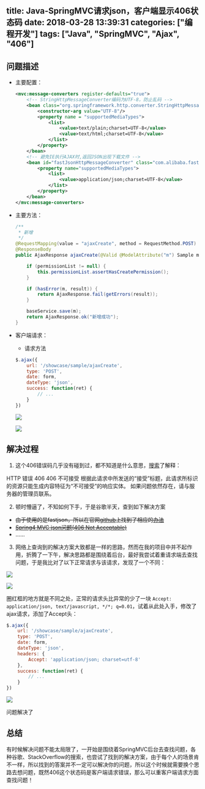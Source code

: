 title: Java-SpringMVC请求json，客户端显示406状态码
date: 2018-03-28 13:39:31
categories: ["编程开发"]
tags: ["Java", "SpringMVC", "Ajax", "406"]
---

## 问题描述

* 主要配置：

  ```xml
  <mvc:message-converters register-defaults="true">
      <!-- StringHttpMessageConverter编码为UTF-8，防止乱码 -->
      <bean class="org.springframework.http.converter.StringHttpMessageConverter">
          <constructor-arg value="UTF-8"/>
          <property name = "supportedMediaTypes">
              <list>
                  <value>text/plain;charset=UTF-8</value>
                  <value>text/html;charset=UTF-8</value>
              </list>
          </property>
      </bean>
      <!-- 避免IE执行AJAX时,返回JSON出现下载文件 -->
      <bean id="fastJsonHttpMessageConverter" class="com.alibaba.fastjson.support.spring.FastJsonHttpMessageConverter">
          <property name="supportedMediaTypes">
              <list>
                  <value>application/json;charset=UTF-8</value>
              </list>
          </property>
      </bean>
  </mvc:message-converters>
  ```

* 主要方法：

  ```java
  /**
   * 新增
   */
  @RequestMapping(value = "ajaxCreate", method = RequestMethod.POST)
  @ResponseBody
  public AjaxResponse ajaxCreate(@Valid @ModelAttribute("m") Sample m, BindingResult result) throws AjaxException {
  
      if (permissionList != null) {
          this.permissionList.assertHasCreatePermission();
      }
  
      if (hasError(m, result)) {
          return AjaxResponse.fail(getErrors(result));
      }
  
      baseService.save(m);
      return AjaxResponse.ok("新增成功");
  }
  ```

* 客户端请求：

  - 请求方法

  ```javascript
  $.ajax({
      url: '/showcase/sample/ajaxCreate',
      type: 'POST',
      date: form,
      dateType: 'json',
      success: function(ret) {
          // ...
      }
  })
  ```

  ![](http://7xkexv.dl1.z0.glb.clouddn.com/18-3-28/82236650.jpg)

  ![](http://7xkexv.dl1.z0.glb.clouddn.com/18-3-28/34804039.jpg)


## 解决过程

1. 这个406错误码几乎没有碰到过，都不知道是什么意思，[搜索][1]了解释：

  > 
  HTTP 错误 406 
  406 不可接受 
  根据此请求中所发送的“接受”标题，此请求所标识的资源只能生成内容特征为“不可接受”的响应实体。 
  如果问题依然存在，请与服务器的管理员联系。 

2. 顿时懵逼了，不知如何下手，于是谷歌半天，查到如下解决方案

  - ~~由于使用的是fastjson，所以在官网[github][2]上找到了相应的[办法][3]~~
  - ~~[Spring4 MVC json问题(406 Not Acceptable)][4]~~
  - ......

3. 网络上查询到的解决方案大致都是一样的思路，然而在我的项目中并不起作用，折腾了一下午，解决思路都是围绕着后台，最好我尝试着重请求端去查找问题，于是我比对了以下正常请求与该请求，发现了一个不同：

  ![](http://7xkexv.dl1.z0.glb.clouddn.com/18-3-28/81972710.jpg)

  ![](http://7xkexv.dl1.z0.glb.clouddn.com/18-3-28/82236650.jpg)

  圈红框的地方就是不同之处，正常的请求头比异常的少了一块 `Accept: application/json, text/javascript, */*; q=0.01`，试着从此处入手，修改了ajax请求，添加了Accept头：

  ```javascript
  $.ajax({
      url: '/showcase/sample/ajaxCreate',
      type: 'POST',
      date: form,
      dateType: 'json',
      headers: {
          Accept: 'application/json; charset=utf-8'
      },
      success: function(ret) {
          // ...
      }
  })
  ```

  ![](http://7xkexv.dl1.z0.glb.clouddn.com/18-3-28/15231607.jpg)

  问题解决了


## 总结

有时候解决问题不能太局限了，一开始是围绕着SpringMVC后台去查找问题，各种谷歌、StackOverflow的搜索，也尝试了找到的解决方案，由于每个人的场景肯不一样，所以找到的答案并不一定可以解决你的问题，所以这个时候就需要换个思路去想问题，既然406这个状态码是客户端请求错误，那么可以重客户端请求方面查找问题！


[1]: https://www.cnblogs.com/ylei11/p/6375862.html
[2]: https://github.com/alibaba/fastjson/issues/55
[3]: http://yingzhuo.iteye.com/blog/1602545
[4]: https://blog.csdn.net/woshiwanxin102213/article/details/37521303